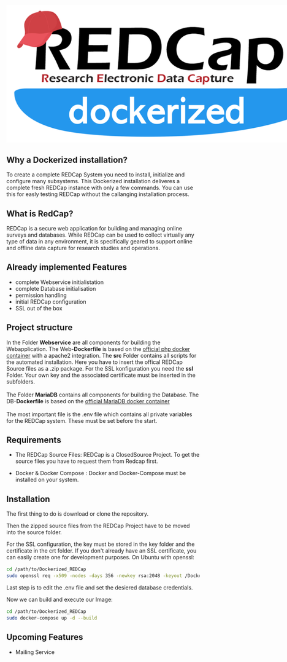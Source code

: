 <img src="logo2.png" alt="HTML ERROR" style="max-width: 1000px;"><br><h2>Why a Dockerized installation?</h2>To create a complete REDCap System you need to install, initialize and configure many subsystems. This Dockerized installation deliveres a complete fresh REDCap instance with only a few commands. You can use this for easly testing REDCap without the callanging installation process.
<h2>What is RedCap?</h2>
REDCap is a secure web application for building and managing online surveys and databases. While REDCap can be used to collect virtually any type of data in any environment, it is specifically geared to support online and offline data capture for research studies and operations.

## Already implemented Features
- complete Webservice initialistation
- complete Database initialisation
- permission handling
- initial REDCap configuration
- SSL out of the box

## Project structure
In the Folder **Webservice** are all components for building the Webapplication. The Web-**Dockerfile** is based on the [official php docker container](https://hub.docker.com/_/php) with a apache2 integration. The **src** Folder contains all scripts for the automated installation. Here you have to insert the offical REDCap Source files as a .zip package. For the SSL konfiguration you need the **ssl** Folder. Your own key and the associated certificate must be inserted in the subfolders.<br><br>
The Folder **MariaDB** contains all components for building the Database. The DB-**Dockerfile** is based on the [official MariaDB docker container](https://hub.docker.com/_/mariadb)<br><br>
The most important file is the .env file which contains all private variables for the REDCap system. These must be set before the start.

## Requirements
- The REDCap Source Files:
REDCap is a ClosedSource Project. To get the source files you have to request them from Redcap first.

- Docker & Docker Compose :
Docker and Docker-Compose must be installed on your system.

## Installation
The first thing to do is download or clone the repository.

Then the zipped source files from the REDCap Project have to be moved into the source folder.

For the SSL configuration, the key must be stored in the key folder and the certificate in the crt folder.
If you don't already have an SSL certificate, you can easily create one for development purposes.
On Ubuntu with openssl:
```sh
cd /path/to/Dockerized_REDCap
sudo openssl req -x509 -nodes -days 356 -newkey rsa:2048 -keyout /Dockerized_REDCap/Webservice/ssl/key/redcap.key -out /Dockerized_REDCap/Webservice/ssl/crt/redcap.crt
```

Last step is to edit the .env file and set the desiered database credentials.

Now we can build and execute our Image:
```sh
cd /path/to/Dockerized_REDCap
sudo docker-compose up -d --build
```

## Upcoming Features
- Mailing Service
